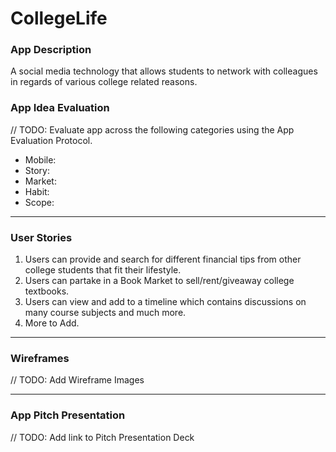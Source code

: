 # CollegeLife

### App Description
A social media technology that allows students to network with colleagues in regards of various college related reasons.

### App Idea Evaluation
// TODO: Evaluate app across the following categories using the App Evaluation Protocol.

- Mobile:
- Story:
- Market:
- Habit:
- Scope:

---

### User Stories
1. Users can provide and search for different financial tips from other college students that fit their lifestyle.
2. Users can partake in a Book Market to sell/rent/giveaway college textbooks.
3. Users can view and add to a timeline which contains discussions on many course subjects and much more.
4. More to Add.

---

### Wireframes
// TODO: Add Wireframe Images

---

### App Pitch Presentation
// TODO: Add link to Pitch Presentation Deck
